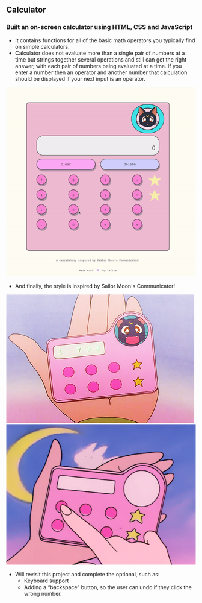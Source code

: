## Calculator

### Built an on-screen calculator using <b>HTML</b>, <b>CSS</b> and <b>JavaScript</b>

- It contains functions for all of the basic math operators you typically find on simple calculators.
- Calculator does not evaluate more than a single pair of numbers at a time but strings together several operations and still can get the right answer, with each pair of numbers being evaluated at a time. If you enter a number then an operator and another number that calculation should be displayed if your next input is an operator.

![gif](./assets/calculator.gif)

- And finally, the style is inspired by Sailor Moon's Communicator!

![img](./assets/smc.jpg)
![gif](./assets/smc2.gif)


* Will revisit this project and complete the optional, such as:
    - Keyboard support
    - Adding a “backspace” button, so the user can undo if they click the wrong number.

